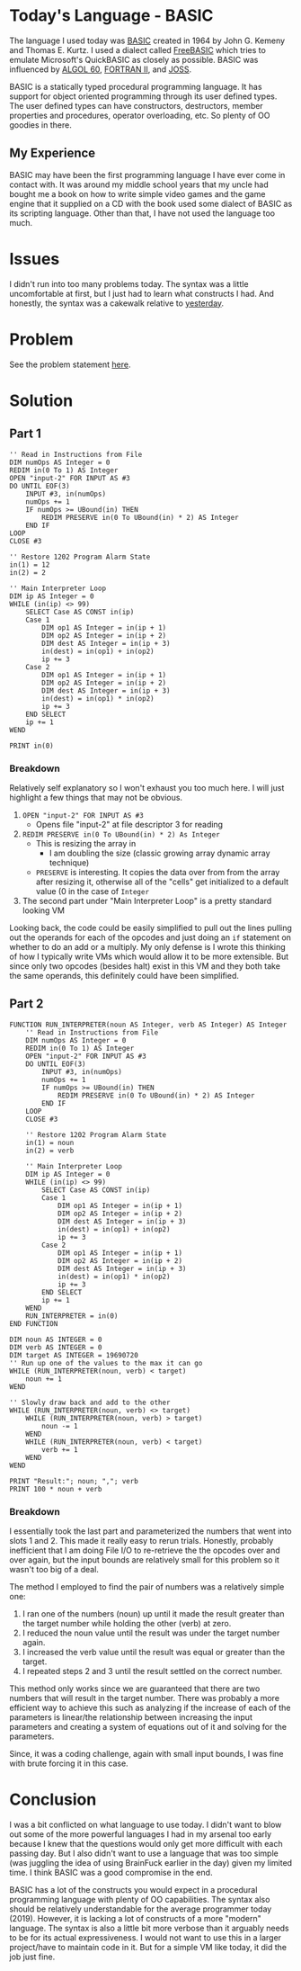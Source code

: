 # Today's Language - BASIC

The language I used today was [BASIC](https://en.wikipedia.org/wiki/BASIC)
created in 1964 by John G. Kemeny and Thomas E. Kurtz. I used a dialect called
[FreeBASIC](https://en.wikipedia.org/wiki/FreeBASIC) which tries to emulate
Microsoft's QuickBASIC as closely as possible. BASIC was influenced by
[ALGOL 60](https://en.wikipedia.org/wiki/ALGOL_60),
[FORTRAN II](https://en.wikipedia.org/wiki/Fortran), and
[JOSS](https://en.wikipedia.org/wiki/JOSS).

BASIC is a statically typed procedural programming language. It has support for
object oriented programming through its user defined types. The user defined
types can have constructors, destructors, member properties and procedures,
operator overloading, etc. So plenty of OO goodies in there.

## My Experience

BASIC may have been the first programming language I have ever come in contact
with. It was around my middle school years that my uncle had bought me a book
on how to write simple video games and the game engine that it supplied on a CD
with the book used some dialect of BASIC as its scripting language. Other than
that, I have not used the language too much.

# Issues

I didn't run into too many problems today. The syntax was a little uncomfortable
at first, but I just had to learn what constructs I had. And honestly, the
syntax was a cakewalk relative to
[yesterday](https://ludusamo.com/blog/#/post/advent-of-code-day-1).

# Problem

See the problem statement [here](https://adventofcode.com/2019/day/2).

# Solution

## Part 1

```basic
'' Read in Instructions from File
DIM numOps AS Integer = 0
REDIM in(0 To 1) AS Integer
OPEN "input-2" FOR INPUT AS #3
DO UNTIL EOF(3)
    INPUT #3, in(numOps)
    numOps += 1
    IF numOps >= UBound(in) THEN
        REDIM PRESERVE in(0 To UBound(in) * 2) AS Integer
    END IF
LOOP
CLOSE #3

'' Restore 1202 Program Alarm State
in(1) = 12
in(2) = 2

'' Main Interpreter Loop
DIM ip AS Integer = 0
WHILE (in(ip) <> 99)
    SELECT Case AS CONST in(ip)
    Case 1
        DIM op1 AS Integer = in(ip + 1)
        DIM op2 AS Integer = in(ip + 2)
        DIM dest AS Integer = in(ip + 3)
        in(dest) = in(op1) + in(op2)
        ip += 3
    Case 2
        DIM op1 AS Integer = in(ip + 1)
        DIM op2 AS Integer = in(ip + 2)
        DIM dest AS Integer = in(ip + 3)
        in(dest) = in(op1) * in(op2)
        ip += 3
    END SELECT
    ip += 1
WEND

PRINT in(0)
```

### Breakdown

Relatively self explanatory so I won't exhaust you too much here. I will just
highlight a few things that may not be obvious.

1. `OPEN "input-2" FOR INPUT AS #3`
    - Opens file "input-2" at file descriptor 3 for reading
2. `REDIM PRESERVE in(0 To UBound(in) * 2) As Integer`
    - This is resizing the array in
        * I am doubling the size (classic growing array dynamic array technique)
    - `PRESERVE` is interesting. It copies the data over from from the array
      after resizing it, otherwise all of the "cells" get initialized to a
      default value (0 in the case of `Integer`
3. The second part under "Main Interpreter Loop" is a pretty standard looking VM

Looking back, the code could be easily simplified to pull out the lines pulling
out the operands for each of the opcodes and just doing an `if` statement on
whether to do an add or a multiply. My only defense is I wrote this thinking of
how I typically write VMs which would allow it to be more extensible. But since
only two opcodes (besides halt) exist in this VM and they both take the same
operands, this definitely could have been simplified.

## Part 2

```basic
FUNCTION RUN_INTERPRETER(noun AS Integer, verb AS Integer) AS Integer
    '' Read in Instructions from File
    DIM numOps AS Integer = 0
    REDIM in(0 To 1) AS Integer
    OPEN "input-2" FOR INPUT AS #3
    DO UNTIL EOF(3)
        INPUT #3, in(numOps)
        numOps += 1
        IF numOps >= UBound(in) THEN
            REDIM PRESERVE in(0 To UBound(in) * 2) AS Integer
        END IF
    LOOP
    CLOSE #3

    '' Restore 1202 Program Alarm State
    in(1) = noun
    in(2) = verb

    '' Main Interpreter Loop
    DIM ip AS Integer = 0
    WHILE (in(ip) <> 99)
        SELECT Case AS CONST in(ip)
        Case 1
            DIM op1 AS Integer = in(ip + 1)
            DIM op2 AS Integer = in(ip + 2)
            DIM dest AS Integer = in(ip + 3)
            in(dest) = in(op1) + in(op2)
            ip += 3
        Case 2
            DIM op1 AS Integer = in(ip + 1)
            DIM op2 AS Integer = in(ip + 2)
            DIM dest AS Integer = in(ip + 3)
            in(dest) = in(op1) * in(op2)
            ip += 3
        END SELECT
        ip += 1
    WEND
    RUN_INTERPRETER = in(0)
END FUNCTION

DIM noun AS INTEGER = 0
DIM verb AS INTEGER = 0
DIM target AS INTEGER = 19690720
'' Run up one of the values to the max it can go
WHILE (RUN_INTERPRETER(noun, verb) < target)
    noun += 1
WEND

'' Slowly draw back and add to the other
WHILE (RUN_INTERPRETER(noun, verb) <> target)
    WHILE (RUN_INTERPRETER(noun, verb) > target)
        noun -= 1
    WEND
    WHILE (RUN_INTERPRETER(noun, verb) < target)
        verb += 1
    WEND
WEND

PRINT "Result:"; noun; ","; verb
PRINT 100 * noun + verb
```

### Breakdown

I essentially took the last part and parameterized the numbers that went into
slots 1 and 2. This made it really easy to rerun trials. Honestly, probably
inefficient that I am doing File I/O to re-retrieve the the opcodes over and
over again, but the input bounds are relatively small for this problem so it
wasn't too big of a deal.

The method I employed to find the pair of numbers was a relatively simple one:

1. I ran one of the numbers (noun) up until it made the result greater than the
   target number while holding the other (verb) at zero.
2. I reduced the noun value until the result was under the target number again.
3. I increased the verb value until the result was equal or greater than the
   target.
4. I repeated steps 2 and 3 until the result settled on the correct number.

This method only works since we are guaranteed that there are two numbers that
will result in the target number. There was probably a more efficient way to
achieve this such as analyzing if the increase of each of the parameters is
linear/the relationship between increasing the input parameters and creating a
system of equations out of it and solving for the parameters.

Since, it was a coding challenge, again with small input bounds, I was fine with
brute forcing it in this case.

# Conclusion

I was a bit conflicted on what language to use today. I didn't want to blow out
some of the more powerful languages I had in my arsenal too early because I knew
that the questions would only get more difficult with each passing day. But I
also didn't want to use a language that was too simple (was juggling the idea of
using BrainFuck earlier in the day) given my limited time. I think BASIC was a
good compromise in the end.

BASIC has a lot of the constructs you would expect in a procedural programming
language with plenty of OO capabilities. The syntax also should be relatively
understandable for the average programmer today (2019). However, it is lacking a
lot of constructs of a more "modern" language. The syntax is also a little bit
more verbose than it arguably needs to be for its actual expressiveness. I would
not want to use this in a larger project/have to maintain code in it. But for a
simple VM like today, it did the job just fine.
